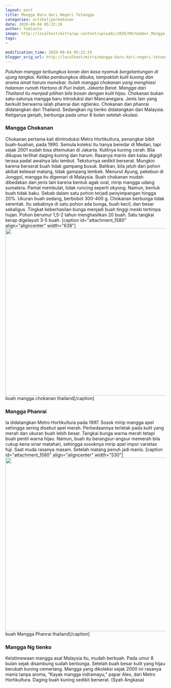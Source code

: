 ```yaml
---
layout: post
title: Mangga Baru dari Negeri Tetangga
categories: artikel|perkebunan
date: 2020-09-04 05:22:19
author: Yudianto
image: http://localhost/mitra/wp-content/uploads/2020/09/Gambar_Mangga-Chokanan_1227x800.jpg
tags:
- 

modification_time: 2020-09-04 05:22:19
blogger_orig_url: http://localhost/mitra/mangga-baru-dari-negeri-tetangga.html
---
```


<em>Puluhan mangga terbungkus koran dan kasa nyamuk bergelantungan di ujung tangkai. Ketika pembungkus dibuka, tampaklah kulit kuning dan aroma amat harum menebar. Itulah mangga chokanan yang menghiasi halaman rumah Hartono di Puri Indah, Jakarta Barat. Mangga dari Thailand itu menjadi pilihan bila bosan dengan kulit hijau.</em>
Chokanan bukan satu-satunya mangga baru introduksi dari Mancanegara. Jenis lain yang berkulit berwarna ialah phanrai dan ngtienko. Chokanan dan phanrai didatangkan dari Thailand. Sedangkan ng tienko didatangkan dari Malaysia. Ketiganya genjah, berbunga pada umur 8 bulan setelah okulasi.
<h3>Mangga Chokanan</h3>
Chokanan pertama kali diintroduksi Metro Hortikultura, penangkar bibit buah-buahan, pada 1990. Semula koleksi itu hanya beredar di Medan, tapi sejak 2001 sudah bisa ditemukan di Jakarta. Kulitnya kuning cerah. Bila dikupas terlihat daging kuning dan harum. Rasanya manis dan kalau digigit terasa padat awalnya lalu lembut. Teksturnya sedikit berserat. Mungkin karena berserat buah tidak gampang busuk. Bahkan, bila jatuh dari pohon akibat kelewat matang, tidak gampang lembek. Menurut Ayung, pekebun di Jonggol, mangga itu digemari di Malaysia.
Buah chokanan mudah dibedakan dari jenis lain karena bentuk agak oval, mirip mangga udang sumatera. Pantat membulat, tidak runcing seperti okyong. Namun, bentuk buah tidak baku. Sebab dalam satu pohon terjadi penyimpangan hingga 20%. Ukuran buah sedang, berbobot 300-400 g.
Chokanan berbunga tidak serentak. Itu sebabnya di satu pohon ada bunga, buah kecil, dan besar sekaligus. Tingkat keberhasilan bunga menjadi buah tinggi meski tertimpa hujan. Pohon berumur 1,5-2 tahun menghasilkan 20 buah. Satu tangkai kerap digelayuti 3-5 buah.
[caption id="attachment_1580" align="aligncenter" width="638"]<img class=" wp-image-1580" src="http://127.0.0.1/mitra/wp-content/uploads/2020/09/Gambar_Mangga-Chokanan_1227x800.jpg" alt="" width="638" height="526" /> buah mangga chokanan thailand[/caption]
<h3>Mangga Phanrai</h3>
Ia didatangkan Metro Hortikultura pada 1997. Sosok mirip mangga apel sehingga sering disebut apel merah. Perbedaannya terletak pada kulit yang merah dan ukuran buah lebih besar. Tangkai bunga warna merah tetapi buah pentil warna hijau. Namun, buah itu berangsur-angsur memerah bila cukup kena sinar matahari, sehingga sosoknya mirip apel impor varietas fuji. Saat muda rasanya masam. Setelah matang penuh jadi manis.
[caption id="attachment_1580" align="aligncenter" width="530"]<img class=" wp-image-1580" src="http://127.0.0.1/mitra/wp-content/uploads/2020/09/Gambar_Mangga-Chokanan_1227x800.jpg" alt="" width="530" height="546" /> buah Mangga Phanrai thailand[/caption]
<h3>Mangga Ng tienko</h3>
Keistimewaan mangga asal Malaysia itu, mudah berbuah. Pada umur 8 bulan sejak disambung sudah berbunga. Setelah buah besar kulit yang hijau berubah kuning cemerlang. Mangga yang dikoleksi sejak 2000 ini rasanya manis tanpa aroma, “Kayak mangga indramayu,” papar Alex, dari Metro Hortikultura. Daging buah kuning sedikit berserat. (Syah Angkasa)
